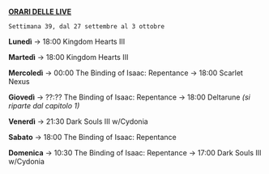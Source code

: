 <u><b>ORARI DELLE LIVE</b></u>

<code>Settimana 39, dal 27 settembre al 3 ottobre</code>

<b>Lunedì</b> 
→ 18:00 Kingdom Hearts III

<b>Martedì</b> 
→ 18:00 Kingdom Hearts III

<b>Mercoledì</b>
→ 00:00 The Binding of Isaac: Repentance
→ 18:00 Scarlet Nexus

<b>Giovedì</b>
→ ??:?? The Binding of Isaac: Repentance
→ 18:00 Deltarune <i>(si riparte dal capitolo 1)</i>

<b>Venerdì</b>
→ 21:30 Dark Souls III w/Cydonia

<b>Sabato</b>
→ 18:00 The Binding of Isaac: Repentance

<b>Domenica</b> 
→ 10:30 The Binding of Isaac: Repentance
→ 17:00 Dark Souls III w/Cydonia
